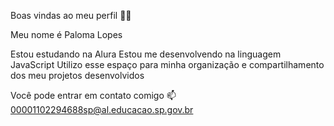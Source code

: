 Boas vindas ao meu perfil 💙💙


Meu nome é Paloma Lopes

Estou estudando na Alura
Estou me desenvolvendo na linguagem JavaScript
Utilizo esse espaço para minha organização e compartilhamento dos meu projetos desenvolvidos

Você pode entrar em contato comigo 📫
00001102294688sp@al.educacao.sp.gov.br
